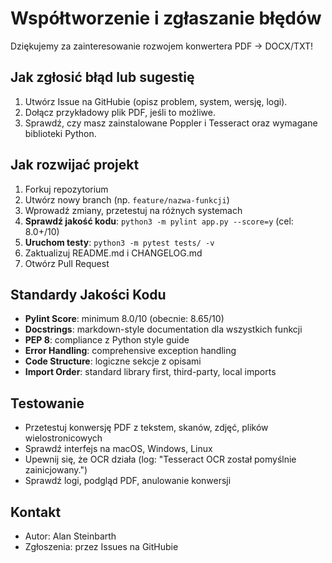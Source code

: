 # Współtworzenie i zgłaszanie błędów

Dziękujemy za zainteresowanie rozwojem konwertera PDF -> DOCX/TXT!

## Jak zgłosić błąd lub sugestię
1. Utwórz Issue na GitHubie (opisz problem, system, wersję, logi).
2. Dołącz przykładowy plik PDF, jeśli to możliwe.
3. Sprawdź, czy masz zainstalowane Poppler i Tesseract oraz wymagane biblioteki Python.

## Jak rozwijać projekt
1. Forkuj repozytorium
2. Utwórz nowy branch (np. `feature/nazwa-funkcji`)
3. Wprowadź zmiany, przetestuj na różnych systemach
4. **Sprawdź jakość kodu**: `python3 -m pylint app.py --score=y` (cel: 8.0+/10)
5. **Uruchom testy**: `python3 -m pytest tests/ -v`
6. Zaktualizuj README.md i CHANGELOG.md
7. Otwórz Pull Request

## Standardy Jakości Kodu
- **Pylint Score**: minimum 8.0/10 (obecnie: 8.65/10)
- **Docstrings**: markdown-style documentation dla wszystkich funkcji
- **PEP 8**: compliance z Python style guide
- **Error Handling**: comprehensive exception handling
- **Code Structure**: logiczne sekcje z opisami
- **Import Order**: standard library first, third-party, local imports

## Testowanie
- Przetestuj konwersję PDF z tekstem, skanów, zdjęć, plików wielostronicowych
- Sprawdź interfejs na macOS, Windows, Linux
- Upewnij się, że OCR działa (log: "Tesseract OCR został pomyślnie zainicjowany.")
- Sprawdź logi, podgląd PDF, anulowanie konwersji

## Kontakt
- Autor: Alan Steinbarth
- Zgłoszenia: przez Issues na GitHubie
